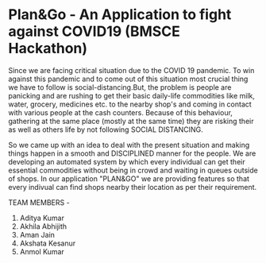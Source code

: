 # Plan&Go - An Application to fight against COVID19 (BMSCE Hackathon)


Since we are facing critical situation due to the COVID 19 pandemic. To win against this pandemic and to come out of this situation most crucial thing we have to follow is social-distancing.But, the problem is people are panicking and are rushing to get their basic daily-life commodities like milk, water, grocery, medicines etc. to the nearby shop's and coming in contact with various people at the cash counters. Because of this behaviour, gathering at the same place (mostly at the same time) they are risking their as well as others life by not following SOCIAL DISTANCING.


So we came up with an idea to deal with the present situation and making things happen in a smooth and DISCIPLINED manner for the people. We are developing an automated system by which every individual can get their essential commodities without being in crowd and waiting in queues outside of shops. In our application "PLAN&GO" we are providing features so that every indivual can find shops nearby their location as per their requirement.


TEAM MEMBERS -

  1. Aditya Kumar
  2. Akhila Abhijith
  3. Aman Jain
  4. Akshata Kesanur
  5. Anmol Kumar


